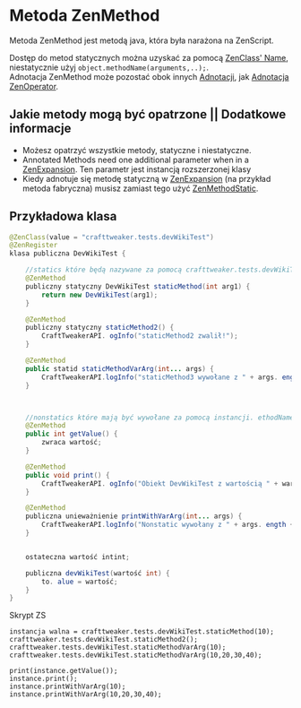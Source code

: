 # Metoda ZenMethod

Metoda ZenMethod jest metodą java, która była narażona na ZenScript.

Dostęp do metod statycznych można uzyskać za pomocą [ZenClass' Name](/Dev_Area/ZenAnnotations/Annotation_ZenClass/), niestatycznie użyj `object.methodName(arguments,..);`.  
Adnotacja ZenMethod może pozostać obok innych [Adnotacji](/Dev_Area/ZenAnnotations/ZenAnnotation/), jak [Adnotacja ZenOperator](/Dev_Area/ZenAnnotations/Annotation_ZenOperator/).

## Jakie metody mogą być opatrzone || Dodatkowe informacje

- Możesz opatrzyć wszystkie metody, statyczne i niestatyczne. 
- Annotated Methods need one additional parameter when in a [ZenExpansion](/Dev_Area/ZenAnnotations/Annotation_ZenExpansion/). Ten parametr jest instancją rozszerzonej klasy
- Kiedy adnotuje się metodę statyczną w [ZenExpansion](/Dev_Area/ZenAnnotations/Annotation_ZenExpansion/) (na przykład metoda fabryczna) musisz zamiast tego użyć [ZenMethodStatic](/Dev_Area/ZenAnnotations/Annotation_ZenMethodStatic/).

## Przykładowa klasa

```java
@ZenClass(value = "crafttweaker.tests.devWikiTest")
@ZenRegister
klasa publiczna DevWikiTest {

    //statics które będą nazywane za pomocą crafttweaker.tests.devWikiTest. ethodName(argumenty);
    @ZenMethod
    publiczny statyczny DevWikiTest staticMethod(int arg1) {
        return new DevWikiTest(arg1);
    }

    @ZenMethod
    publiczny statyczny staticMethod2() {
        CraftTweakerAPI. ogInfo("staticMethod2 zwalił!");
    }

    @ZenMethod
    public statid staticMethodVarArg(int... args) {
        CraftTweakerAPI.logInfo("staticMethod3 wywołane z " + args. ength + " arguments");
    }



    //nonstatics które mają być wywołane za pomocą instancji. ethodName(argumenty);
    @ZenMethod
    public int getValue() {
        zwraca wartość;
    }   

    @ZenMethod
    public void print() {
        CraftTweakerAPI. ogInfo("Obiekt DevWikiTest z wartością " + wartość);
    }

    @ZenMethod
    publiczna unieważnienie printWithVarArg(int... args) {
        CraftTweakerAPI.logInfo("Nonstatic wywołany z " + args. ength + " arguments");
    }


    ostateczna wartość intint;

    publiczna devWikiTest(wartość int) {
        to. alue = wartość;
    }
}
```

Skrypt ZS

```zenscript
instancja walna = crafttweaker.tests.devWikiTest.staticMethod(10);
crafttweaker.tests.devWikiTest.staticMethod2();
crafttweaker.tests.devWikiTest.staticMethodVarArg(10);
crafttweaker.tests.devWikiTest.staticMethodVarArg(10,20,30,40);

print(instance.getValue());
instance.print();
instance.printWithVarArg(10);
instance.printWithVarArg(10,20,30,40);
```
